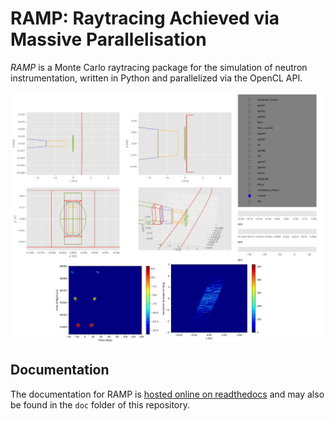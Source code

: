 # RAMP: Raytracing Achieved via Massive Parallelisation

*RAMP* is a Monte Carlo raytracing package for the simulation of neutron instrumentation, written in Python and parallelized via the OpenCL API.

![LET Vis](/images/LET_readme_pic.png)

## Documentation

The documentation for RAMP is [hosted online on readthedocs](https://ramp-mcr.readthedocs.io/en/latest/index.html) and may also be found in the `doc` folder of this repository.
